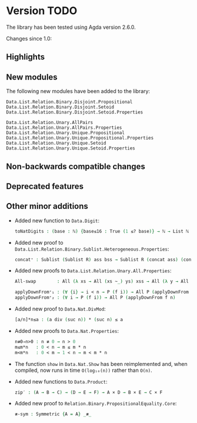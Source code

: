 Version TODO
============

The library has been tested using Agda version 2.6.0.

Changes since 1.0:

Highlights
----------

New modules
-----------

The following new modules have been added to the library:
```
Data.List.Relation.Binary.Disjoint.Propositional
Data.List.Relation.Binary.Disjoint.Setoid
Data.List.Relation.Binary.Disjoint.Setoid.Properties

Data.List.Relation.Unary.AllPairs
Data.List.Relation.Unary.AllPairs.Properties
Data.List.Relation.Unary.Unique.Propositional
Data.List.Relation.Unary.Unique.Propositional.Properties
Data.List.Relation.Unary.Unique.Setoid
Data.List.Relation.Unary.Unique.Setoid.Properties
```

Non-backwards compatible changes
--------------------------------

Deprecated features
-------------------

Other minor additions
---------------------

* Added new function to `Data.Digit`:
  ```agda
  toNatDigits : (base : ℕ) {base≤16 : True (1 ≤? base)} → ℕ → List ℕ
  ```

* Added new proof to `Data.List.Relation.Binary.Sublist.Heterogeneous.Properties`:
  ```agda
  concat⁺ : Sublist (Sublist R) ass bss → Sublist R (concat ass) (concat bss)
  ```

* Added new proofs to `Data.List.Relation.Unary.All.Properties`:
  ```agda
  All-swap        : All (λ xs → All (xs ~_) ys) xss → All (λ y → All (_~ y) xss) ys

  applyDownFrom⁺₁ : (∀ {i} → i < n → P (f i)) → All P (applyDownFrom f n)
  applyDownFrom⁺₂ : (∀ i → P (f i)) → All P (applyDownFrom f n)
  ```

* Added new proof to `Data.Nat.DivMod`:
  ```agda
  [a/n]*n≤a : (a div (suc n)) * (suc n) ≤ a
  ```

* Added new proofs to `Data.Nat.Properties`:
  ```agda
  n≢0⇒n>0 : n ≢ 0 → n > 0
  m≤m*n   : 0 < n → m ≤ m * n
  m<m*n   : 0 < m → 1 < n → m < m * n
  ```

* The function `show` in `Data.Nat.Show` has been reimplemented and,
  when compiled, now runs in time `O(log₁₀(n))` rather than `O(n)`.

* Added new functions to `Data.Product`:
  ```agda
  zip′ : (A → B → C) → (D → E → F) → A × D → B × E → C × F
  ```

* Added new proof to `Relation.Binary.PropositionalEquality.Core`:
  ```agda
  ≢-sym : Symmetric {A = A} _≢_
  ```
